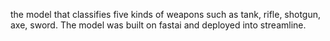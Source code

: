 the model that classifies five kinds of weapons such as tank, rifle, shotgun, axe, sword. 
The model was built on fastai and deployed into streamline.
